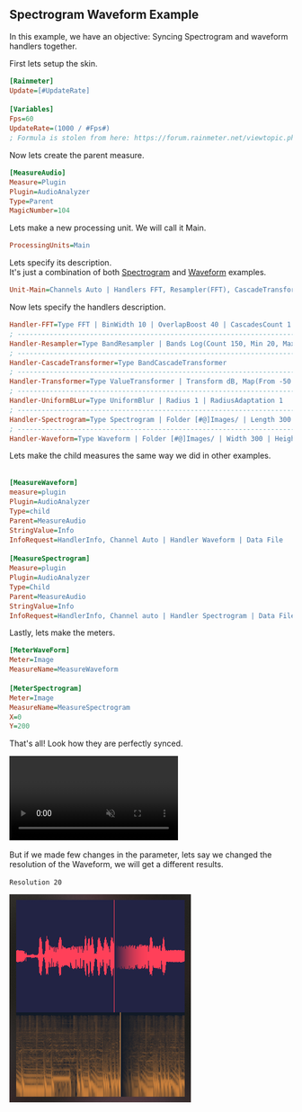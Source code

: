 ## Spectrogram Waveform Example

In this example, we have an objective: Syncing Spectrogram and waveform handlers together.

First lets setup the skin.

```ini
[Rainmeter]
Update=[#UpdateRate]

[Variables]
Fps=60
UpdateRate=(1000 / #Fps#)
; Formula is stolen from here: https://forum.rainmeter.net/viewtopic.php?t=26831#p140108
```

Now lets create the parent measure.

```ini
[MeasureAudio]
Measure=Plugin
Plugin=AudioAnalyzer
Type=Parent
MagicNumber=104
```

Lets make a new processing unit. We will call it Main.

```ini
ProcessingUnits=Main
```

Lets specify its description.<br/>
It's just a combination of both [Spectrogram](/docs/usage-examples/spectrogram.md) and [Waveform](/docs/usage-examples/waveform.md) examples.

```ini
Unit-Main=Channels Auto | Handlers FFT, Resampler(FFT), CascadeTransformer(Resampler), Transformer(CascadeTransformer), UniformBLur(Transformer), Spectrogram(UniformBLur), Waveform | Filter none
```

Now lets specify the handlers description.<br/>

```ini
Handler-FFT=Type FFT | BinWidth 10 | OverlapBoost 40 | CascadesCount 1 | WindowFunction Hann
; --------------------------------------------------------------------------------------
Handler-Resampler=Type BandResampler | Bands Log(Count 150, Min 20, Max 20000) | CubicInterpolation true
; --------------------------------------------------------------------------------------
Handler-CascadeTransformer=Type BandCascadeTransformer
; --------------------------------------------------------------------------------------
Handler-Transformer=Type ValueTransformer | Transform dB, Map(From -50 : -0)
; --------------------------------------------------------------------------------------
Handler-UniformBLur=Type UniformBlur | Radius 1 | RadiusAdaptation 1
; --------------------------------------------------------------------------------------
Handler-Spectrogram=Type Spectrogram | Folder [#@]Images/ | Length 300 | Resolution 35 | Stationary true | SilenceThreshold -70 | BorderSize 1 | DefaultColorSpace sRGB | MixMode sRGB255 | FadingRatio 0.2 | BorderColor @sRGB255 255, 171, 92 | Colors 0.0: @hsl 217,0.38,0.11 ; 1: @hsl 29, 0.96, 0.62
; --------------------------------------------------------------------------------------
Handler-Waveform=Type Waveform | Folder [#@]Images/ | Width 300 | Height 200 | Resolution 35 | Stationary true | BorderSize 1 | BorderColor 255, 64, 89| Connected true | DefaultColorSpace sRGB255 | BackgroundColor @hsl 237,0.34,0.20 | WaveColor 255, 64, 89 | LineColor @sRGB 0.5,0.5,0.5 | FadingRatio 0.2 | LineDrawingPolicy Never | SilenceThreshold -70
```

Lets make the child measures the same way we did in other examples.

```ini

[MeasureWaveform]
measure=plugin
Plugin=AudioAnalyzer
Type=child
Parent=MeasureAudio
StringValue=Info
InfoRequest=HandlerInfo, Channel Auto | Handler Waveform | Data File

[MeasureSpectrogram]
Measure=plugin
Plugin=AudioAnalyzer
Type=Child
Parent=MeasureAudio
StringValue=Info
InfoRequest=HandlerInfo, Channel auto | Handler Spectrogram | Data File
```

Lastly, lets make the meters.

```ini
[MeterWaveForm]
Meter=Image
MeasureName=MeasureWaveform

[MeterSpectrogram]
Meter=Image
MeasureName=MeasureSpectrogram
X=0
Y=200
```

That's all! Look how they are perfectly synced.

<video src="docs\usage-examples\examples\spectrogram-waveform.mp4" autoplay loop muted title="Spectrogram Waveform"></video>

But if we made few changes in the parameter, lets say we changed the resolution of the Waveform, we will get a different results.

`Resolution 20`

<img src="docs\usage-examples\examples\spectrogram-waveform-res20.png" title="Resolution 20" />
